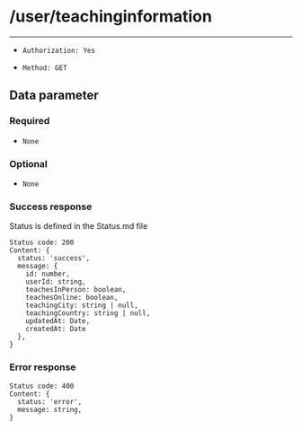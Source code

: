 # /user/teachinginformation

---

- `Authorization: Yes`

- `Method: GET`

## Data parameter

### Required

- `None`

### Optional

- `None`

### Success response

Status is defined in the Status.md file

```
Status code: 200
Content: {
  status: 'success',
  message: {
    id: number,
    userId: string,
    teachesInPerson: boolean,
    teachesOnline: boolean,
    teachingCity: string | null,
    teachingCountry: string | null,
    updatedAt: Date,
    createdAt: Date
  },
}
```

### Error response

```
Status code: 400
Content: {
  status: 'error',
  message: string,
}
```
